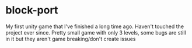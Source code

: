 # block-port
My first unity game that I've finished a long time ago. Haven't touched the project ever since. Pretty small game with only 3 levels, some bugs are still in it but they aren't game breaking/don't create issues
